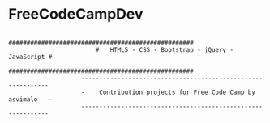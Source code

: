 # FreeCodeCampDev


                            ###################################################
                            #   HTML5 - CSS - Bootstrap - jQuery - JavaScript #
                            ###################################################
                        -------------------------------------------------------------
                        -    Contribution projects for Free Code Camp by asvimalo   -
                        -------------------------------------------------------------
